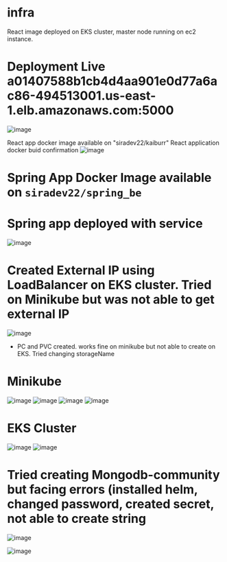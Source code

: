 # infra
React image deployed on EKS cluster, master node running on ec2 instance. 
# Deployment Live a01407588b1cb4d4aa901e0d77a6ac86-494513001.us-east-1.elb.amazonaws.com:5000
![image](https://user-images.githubusercontent.com/57999861/235327286-ca21ac30-c090-4618-87a2-769c92bcadf7.png)

React app docker image available on "siradev22/kaiburr"
React application docker buid confirmation
![image](https://user-images.githubusercontent.com/57999861/235327030-2cbef664-8223-4a17-b53d-cb1591b5edcd.png)

# Spring App Docker Image available on `siradev22/spring_be `
# Spring app deployed with service 
![image](https://user-images.githubusercontent.com/57999861/235327597-7f45c084-3049-4afa-9850-6844f8c91773.png)

# Created External IP using LoadBalancer on EKS cluster. Tried on Minikube but was not able to get external IP
![image](https://user-images.githubusercontent.com/57999861/235328024-c9ce2edd-7072-4a04-89e4-c750857608c4.png)


- PC and PVC created. works fine on minikube but not able to create on EKS. Tried changing storageName 
# Minikube
![image](https://user-images.githubusercontent.com/57999861/235327859-e58782fd-1dd1-468a-9bc4-deb37b5cfdd0.png)
![image](https://user-images.githubusercontent.com/57999861/235327935-84495cb7-9237-4952-abef-a64940844a8e.png)
![image](https://user-images.githubusercontent.com/57999861/235327969-7da14d65-89c3-4d27-95f5-230327320de0.png)
![image](https://user-images.githubusercontent.com/57999861/235327981-e9340454-197f-446d-8233-8719502eb830.png)


# EKS Cluster
![image](https://user-images.githubusercontent.com/57999861/235327727-03133969-6452-4b17-b986-6fcd5b94ad83.png)
![image](https://user-images.githubusercontent.com/57999861/235327776-7148413b-17ce-4216-b566-1b09ebb413f3.png)

# Tried creating Mongodb-community but facing errors (installed helm, changed password, created secret, not able to create string
![image](https://user-images.githubusercontent.com/57999861/235327702-58a10f91-4852-4472-9467-a8e908a0a7a6.png)


![image](https://user-images.githubusercontent.com/57999861/235327801-0ef72ec4-ac81-43c2-ac9d-6e937226c437.png)
